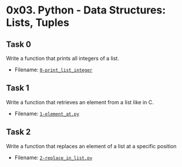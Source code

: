 # 0x03. Python - Data Structures: Lists, Tuples

## Task 0
Write a function that prints all integers of a list.
- Filename: [`0-print_list_integer`](https://github.com/Tgithinji/alx-higher_level_programming/blob/main/0x03-python-data_structures/0-print_list_integer.py)

## Task 1
Write a function that retrieves an element from a list like in C.
- Filename: [`1-element_at.py`](https://github.com/Tgithinji/alx-higher_level_programming/blob/main/0x03-python-data_structures/1-element_at.py)

## Task 2
Write a function that replaces an element of a list at a specific position
- Filename: [`2-replace_in_list.py`]()

